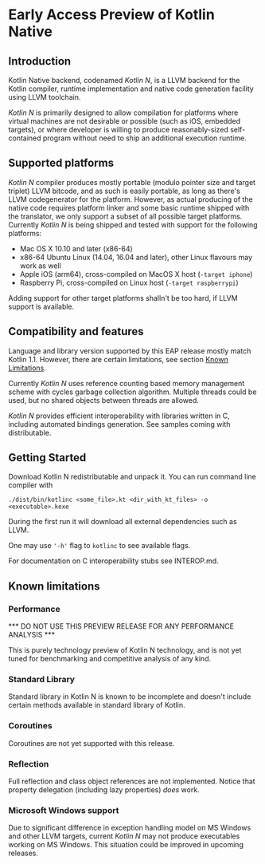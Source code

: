 # Early Access Preview of Kotlin Native #

## Introduction ##

 Kotlin Native backend, codenamed _Kotlin N_, is a LLVM backend for the Kotlin
compiler, runtime implementation and native code generation facility
using LLVM toolchain.

 _Kotlin N_ is primarily designed to allow compilation for platforms where
virtual machines are not desirable or possible (such as iOS, embedded targets),
or where developer is willing to produce reasonably-sized self-contained program
without need to ship an additional execution runtime.

## Supported platforms ##

 _Kotlin N_ compiler produces mostly portable (modulo pointer size and target
triplet) LLVM bitcode, and as such is easily portable, as long as there's LLVM
codegenerator for the platform.
 However, as actual producing of the native code requires platform linker and some
basic runtime shipped with the translator, we only support a subset of all possible
target platforms. Currently _Kotlin N_ is being shipped and tested with support for
the following platforms:

 * Mac OS X 10.10 and later (x86-64)
 * x86-64 Ubuntu Linux (14.04, 16.04 and later), other Linux flavours may work as well
 * Apple iOS (arm64), cross-compiled on MacOS X host (`-target iphone`)
 * Raspberry Pi, cross-compiled on Linux host (`-target raspberrypi`)


 Adding support for other target platforms shalln't be too hard, if LLVM support
 is available.

 ## Compatibility and features ##

 Language and library version supported by this EAP release mostly match Kotlin 1.1.
However, there are certain limitations, see section [Known Limitations](#limitations).

 Currently _Kotlin N_ uses reference counting based memory management scheme with cycles
garbage collection algorithm. Multiple threads could be used, but no shared objects
between threads are allowed.

 _Kotlin N_ provides efficient interoperability with libraries written in C, including
 automated bindings generation. See samples coming with distributable.

  ## Getting Started ##

 Download Kotlin N redistributable and unpack it. You can run command line compiler with

	./dist/bin/kotlinc <some_file>.kt <dir_with_kt_files> -o <executable>.kexe

  During the first run it will download all external dependencies such as LLVM.

  One may use `'-h'` flag to `kotlinc` to see available flags.

  For documentation on C interoperability stubs see INTEROP.md.

  ## <a name="limitations"></a>Known limitations ##

  ### Performance ###

  *** DO NOT USE THIS PREVIEW RELEASE FOR ANY PERFORMANCE ANALYSIS ***

 This is purely technology preview of Kotlin N technology, and is not yet tuned
for benchmarking and competitive analysis of any kind.

  ### Standard Library ###

  Standard library in Kotlin N is known to be incomplete and doesn't include
certain methods available in standard library of Kotlin.

  ### Coroutines ###

  Coroutines are not yet supported with this release.

  ### Reflection ###

   Full reflection and class object references are not implemented.
Notice that property delegation (including lazy properties) *does* work.

   ### Microsoft Windows support ###

   Due to significant difference in exception handling model on MS Windows and
 other LLVM targets, current _Kotlin N_ may not produce executables working on
 MS Windows. This situation could be improved in upcoming releases.